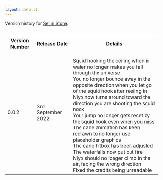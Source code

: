 ```yaml
---
layout: default
---
```


<div class= "content-box">
    Version history for <a href="{{ site.baseurl }}/pages/setinstone.html">Set in Stone</a>.
    <br><br>
    <table>
        <tr>
        <th>Version Number</th>
        <th>Release Date</th>
        <th>Details</th>
    </tr>
    <tr>
        <td>0.0.2</td>
        <td>3rd September 2022</td>
        <td style="white-space: pre-line;">
            Squid hooking the ceiling when in water no longer makes you fall through the universe
            You no longer bounce away in the opposite direction when you let go of the squid hook after reeling in
            Niyo now turns around toward the direction you are shooting the squid hook
            Your jump no longer gets reset by the squid hook even when you miss
            The cane animation has been redrawn to no longer use placeholder graphics
            The cane hitbox has been adjusted
            The waterfalls now put out fire
            Niyo should no longer climb in the air, facing the wrong direction
            Fixed the credits being unreadable
        </td>
    </tr>
    </table>
</div>